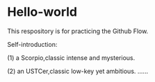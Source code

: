 # Hello-world
This respository is for practicing the Github Flow.

Self-introduction: 

(1) a Scorpio,classic intense and mysterious.

(2) an USTCer,classic low-key yet ambitious.
......
